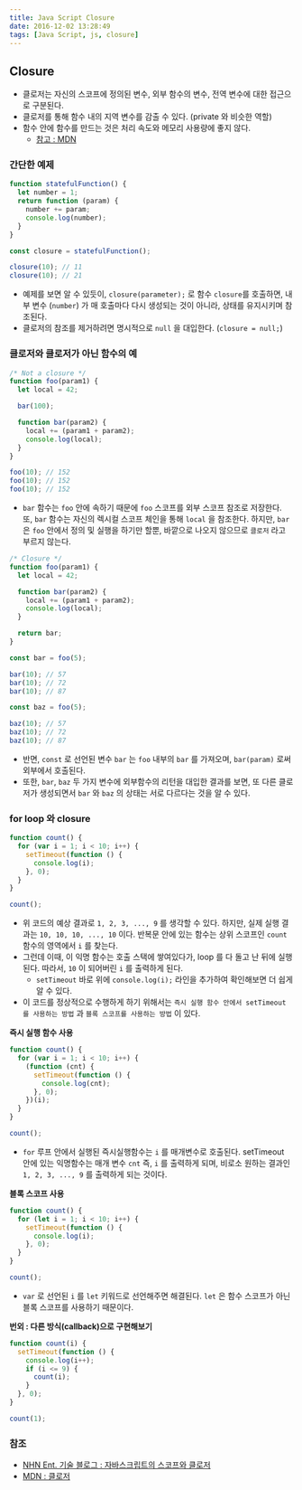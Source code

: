 ```yaml
---
title: Java Script Closure
date: 2016-12-02 13:28:49
tags: [Java Script, js, closure]
---
```


## Closure
- 클로저는 자신의 스코프에 정의된 변수, 외부 함수의 변수, 전역 변수에 대한 접근으로 구분된다.
- 클로저를 통해 함수 내의 지역 변수를 감출 수 있다. (private 와 비슷한 역할)
- 함수 안에 함수를 만드는 것은 처리 속도와 메모리 사용량에 좋지 않다.
  - <a href="https://developer.mozilla.org/ko/docs/A_re-introduction_to_JavaScript#.EB.A9.94.EB.AA.A8.EB.A6.AC_.EB.88.84.EC.B6.9C">참고 : MDN</a>

### 간단한 예제
```js
function statefulFunction() {
  let number = 1;
  return function (param) {
    number += param;
    console.log(number);
  }
}

const closure = statefulFunction();

closure(10); // 11
closure(10); // 21
```

- 예제를 보면 알 수 있듯이, `closure(parameter);` 로 함수 `closure`를 호출하면, 내부 변수 (`number`) 가 매 호출마다 다시 생성되는 것이 아니라, 상태를 유지시키며 참조된다.
- 클로저의 참조를 제거하려면 명시적으로 `null` 을 대입한다. (`closure = null;`)

### 클로저와 클로저가 아닌 함수의 예
```js
/* Not a closure */
function foo(param1) {
  let local = 42;

  bar(100);

  function bar(param2) {
    local += (param1 + param2);
    console.log(local);
  }
}

foo(10); // 152
foo(10); // 152
foo(10); // 152
```
- `bar` 함수는 `foo` 안에 속하기 때문에 `foo` 스코프를 외부 스코프 참조로 저장한다. 또, `bar` 함수는 자신의 렉시컬 스코프 체인을 통해 `local` 을 참조한다. 하지만, `bar` 은 `foo` 안에서 정의 및 실행을 하기만 할뿐, 바깥으로 나오지 않으므로 `클로저` 라고 부르지 않는다.

```js
/* Closure */
function foo(param1) {
  let local = 42;

  function bar(param2) {
    local += (param1 + param2);
    console.log(local);
  }

  return bar;
}

const bar = foo(5);

bar(10); // 57
bar(10); // 72
bar(10); // 87

const baz = foo(5);

baz(10); // 57
baz(10); // 72
baz(10); // 87
```
- 반면, `const` 로 선언된 변수 `bar` 는 `foo` 내부의 `bar` 를 가져오며, `bar(param)` 로써 외부에서 호출된다.
- 또한, `bar`, `baz` 두 가지 변수에 외부함수의 리턴을 대입한 결과를 보면, 또 다른 클로저가 생성되면서 `bar` 와 `baz` 의 상태는 서로 다르다는 것을 알 수 있다.

### for loop 와 closure
```js
function count() {
  for (var i = 1; i < 10; i++) {
    setTimeout(function () {
      console.log(i);
    }, 0);
  }
}

count();
```
- 위 코드의 예상 결과로 `1, 2, 3, ..., 9` 를 생각할 수 있다. 하지만, 실제 실행 결과는 `10, 10, 10, ..., 10` 이다. 반복문 안에 있는 함수는 상위 스코프인 `count` 함수의 영역에서 `i` 를 찾는다.
- 그런데 이때, 이 익명 함수는 호출 스택에 쌓여있다가, loop 를 다 돌고 난 뒤에 실행된다. 따라서, `10` 이 되어버린 `i` 를 출력하게 된다.
  - `setTimeout` 바로 위에 `console.log(i);` 라인을 추가하여 확인해보면 더 쉽게 알 수 있다.
- 이 코드를 정상적으로 수행하게 하기 위해서는 `즉시 실행 함수 안에서 setTimeout 를 사용하는 방법` 과 `블록 스코프를 사용하는 방법` 이 있다.

__즉시 실행 함수 사용__
```js
function count() {
  for (var i = 1; i < 10; i++) {
    (function (cnt) {
      setTimeout(function () {
        console.log(cnt);
      }, 0);
    })(i);
  }
}

count();
```
- `for` 루프 안에서 실행된 즉시실행함수는 `i` 를 매개변수로 호출된다. setTimeout 안에 있는 익명함수는 매개 변수 `cnt` 즉, `i` 를 출력하게 되며, 비로소 원하는 결과인 `1, 2, 3, ..., 9` 를 출력하게 되는 것이다.

__블록 스코프 사용__
```js
function count() {
  for (let i = 1; i < 10; i++) {
    setTimeout(function () {
      console.log(i);
    }, 0);
  }
}

count();
```
- `var` 로 선언된 `i` 를 `let` 키워드로 선언해주면 해결된다. `let` 은 함수 스코프가 아닌 블록 스코프를 사용하기 때문이다.

__번외 : 다른 방식(callback)으로 구현해보기__
```js
function count(i) {
  setTimeout(function () {
    console.log(i++);
    if (i <= 9) {
      count(i);
    }
  }, 0);
}

count(1);
```

### 참조
- [NHN Ent. 기술 블로그 : 자바스크립트의 스코프와 클로저](http://meetup.toast.com/posts/86)
- [MDN : 클로저](https://developer.mozilla.org/ko/docs/Web/JavaScript/Guide/Closures)

